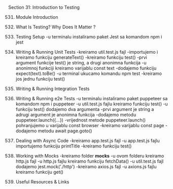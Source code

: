Section 31: Introduction to Testing

531. Module Introduction

532. What Is Testing? Why Does It Matter ?

533. Testing Setup
-u terminalu instaliramo paket Jest sa komandom npm i jest

534. Writing & Running Unit Tests
-kreiramo util.test.js fajl
-importujemo i kreiramo funkciju generateText()
-kreiramo funkciju test()
-prvi argument funkcije test() je string, a drugi anonimna funkcija
-u anonimnoj funkciji kreiramo varijablu const text
-dodajemo funkciju expect(text).toBe()
-u terminal ukucamo komandu npm test
-kreiramo jos jednu funkciju test()

535. Writing & Running Integration Tests

536. Writing & Running e2e Tests
-u terminalu instaliramo paket puppeteer sa komandom npm i puppeteer
-u util.test.js fajlu kreiramo funkciju test()
-u funkciju test() dodajemo dva argumenta
-prvi argument je string a adrugi argument je anonimna funkcija
-dodajemo metodu puppeteer.launch({...})
-vrijednost metode puppeteer.launch() pohranjujemo u varijablu const browser
-kreiramo varijablu const page
-dodajemo metodu await page.goto()

537. Dealing with Async Code
-kreiramo app.test.js fajl
-u app.test.js fajlu importujemo funkciju printTitle
-kreiramo funkciju test()

538. Working with Mocks
-kreiramo folder __mocks__
-u ovom folderu kreiramo http.js fajl
-u http.js fajlu kreiramo funkciju fetchData()
-u util.test.js fajl dodajemo jest.mock('./http')
-kreiramo axios.js fajl
-u axions.js fajlu kreiramo funkciju get()

539. Useful Resources & Links
